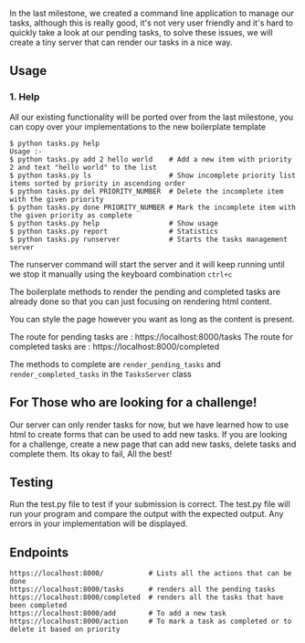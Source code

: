 In the last milestone, we created a command line application to manage our tasks, although this is really good, it's not very user friendly and it's hard to quickly take a look at our pending tasks, to solve these issues, we will create a tiny server that can render our tasks in a nice way.

## Usage

### 1. Help

All our existing functionality will be ported over from the last milestone, you can copy over your implementations to the new boilerplate template

```
$ python tasks.py help
Usage :-
$ python tasks.py add 2 hello world    # Add a new item with priority 2 and text "hello world" to the list
$ python tasks.py ls                   # Show incomplete priority list items sorted by priority in ascending order
$ python tasks.py del PRIORITY_NUMBER  # Delete the incomplete item with the given priority
$ python tasks.py done PRIORITY_NUMBER # Mark the incomplete item with the given priority as complete
$ python tasks.py help                 # Show usage
$ python tasks.py report               # Statistics
$ python tasks.py runserver            # Starts the tasks management server
```

The runserver command will start the server and it will keep running until we stop it manually using the keyboard combination `ctrl+c`

The boilerplate methods to render the pending and completed tasks are already done so that you can just focusing on rendering html content.

You can style the page however you want as long as the content is present.

The route for pending tasks are : https://localhost:8000/tasks
The route for completed tasks are : https://localhost:8000/completed

The methods to complete are `render_pending_tasks` and `render_completed_tasks` in the `TasksServer` class

## For Those who are looking for a challenge!

Our server can only render tasks for now, but we have learned how to use html to create forms that can be used to add new tasks.
If you are looking for a challenge, create a new page that can add new tasks, delete tasks and complete them. Its okay to fail, All the best!

## Testing

Run the test.py file to test if your submission is correct.
The test.py file will run your program and compare the output with the expected output. Any errors in your implementation will be displayed.

## Endpoints

```
https://localhost:8000/           # Lists all the actions that can be done
https://localhost:8000/tasks      # renders all the pending tasks
https://localhost:8000/completed  # renders all the tasks that have been completed
https://localhost:8000/add        # To add a new task
https://localhost:8000/action     # To mark a task as completed or to delete it based on priority
```
